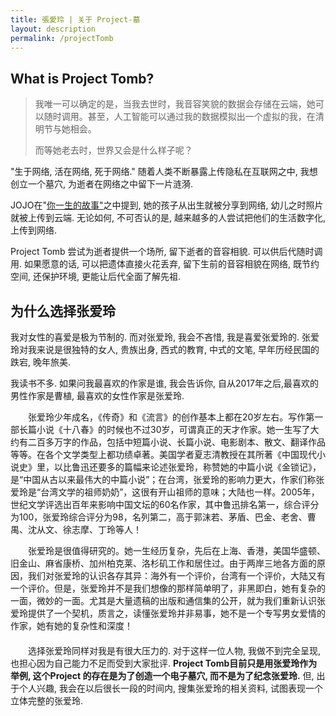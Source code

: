 ```yaml
---
title: 張愛玲 | 关于 Project-墓
layout: description
permalink: /projectTomb
---
```


## What is Project Tomb? 

> 我唯一可以确定的是，当我去世时，我音容笑貌的数据会存储在云端，她可以随时调用。甚至，人工智能可以通过我的数据模拟出一个虚拟的我，在清明节与她相会。
> 
> 而等她老去时，世界又会是什么样子呢？

"生于网络, 活在网络, 死于网络." 随着人类不断暴露上传隐私在互联网之中, 我想创立一个墓穴, 为逝者在网络之中留下一片涟漪. 

JOJO在"[你一生的故事"](https://shadowfrost.gitee.io/shadowarchive/%E4%BD%A0%E4%B8%80%E7%94%9F%E7%9A%84%E6%95%85%E4%BA%8B/)之中提到,  她的孩子从出生就被分享到网络, 幼儿之时照片就被上传到云端.  无论如何, 不可否认的是, 越来越多的人尝试把他们的生活数字化, 上传到网络. 

Project Tomb 尝试为逝者提供一个场所, 留下逝者的音容相貌. 可以供后代随时调用.  如果愿意的话, 可以把遗体直接火花丢弃, 留下生前的音容相貌在网络, 既节约空间, 还保护环境, 更能让后代全面了解先祖. 


## 为什么选择张爱玲

我对女性的喜爱是极为节制的. 而对张爱玲, 我会不吝惜, 我是喜爱张爱玲的. 张爱玲对我来说是很独特的女人, 贵族出身, 西式的教育, 中式的文笔, 早年历经民国的跌宕,  晚年旅美. 

我读书不多. 如果问我最喜欢的作家是谁, 我会告诉你, 自从2017年之后,最喜欢的男性作家是曹植, 最喜欢的女性作家是张爱玲. 


　　张爱玲少年成名，《传奇》和《流言》的创作基本上都在20岁左右。写作第一部长篇小说《十八春》的时候也不过30岁，可谓真正的天才作家。她一生写了大约有二百多万字的作品，包括中短篇小说、长篇小说、电影剧本、散文、翻译作品等等。在各个文学类型上都功绩卓著。美国学者夏志清教授在其所著《中国现代小说史》里，以比鲁迅还要多的篇幅来论述张爱玲，称赞她的中篇小说《金锁记》，是“中国从古以来最伟大的中篇小说”；在台湾，张爱玲的影响力更大，作家们称张爱玲是“台湾文学的祖师奶奶”，这很有开山祖师的意味；大陆也一样。2005年，世纪文学评选出百年来影响中国文坛的60名作家，其中鲁迅排名第一，综合评分为100，张爱玲综合评分为98，名列第二，高于郭沫若、茅盾、巴金、老舍、曹禺、沈从文、徐志摩、丁玲等人！

　　张爱玲是很值得研究的。她一生经历复杂，先后在上海、香港，美国华盛顿、旧金山、麻省康桥、加州柏克莱、洛杉矶工作和居住过。由于两岸三地各方面的原因，我们对张爱玲的认识各存其异：海外有一个评价，台湾有一个评价，大陆又有一个评价。但是，张爱玲并不是我们想像的那样简单明了，非黑即白，她有复杂的一面，微妙的一面。尤其是大量遗稿的出版和通信集的公开，就为我们重新认识张爱玲提供了一个契机，质言之，读懂张爱玲并非易事，她不是一个专写男女爱情的作家，她有她的复杂性和深度！
　　  
　　  
　　选择张爱玲同样对我是有很大压力的. 对于这样一位人物, 我做不到完全呈现, 也担心因为自己能力不足而受到大家批评. **Project Tomb目前只是用张爱玲作为举例, 这个Project 的存在是为了创造一个电子墓穴, 而不是为了纪念张爱玲.** 但, 出于个人兴趣, 我会在以后很长一段的时间内, 搜集张爱玲的相关资料, 试图表现一个立体完整的张爱玲. 
